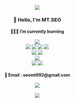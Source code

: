 <div align="center">
  <a href="https://github.com/mtseo01">
  <img
    src="https://capsule-render.vercel.app/api?type=waving¡&color=0:00C9FF,100:a82da8&height=180&section=header&text=MT.SEO%20GitHub&fontSize=60"
  />
  </a>
</div>

<div align="center">
  <div>
    <h3>👋 Hello, I'm MT.SEO<br /></h3>    
    <h4>🧑🏻‍💻 I’m currently learning</h4>
    <img src="https://img.shields.io/badge/Front end-grey?style=flat" />
    <br />
    <img
      src="https://img.shields.io/badge/JavaScript-grey?style=flat&logo=Javascript&logoColor=F7DF1E"
    />
     <img
      src="https://img.shields.io/badge/TypeScript-grey?style=flat&logo=TypeScript&logoColor=3178C6"
    />
    <img
      src="https://img.shields.io/badge/Vue.js-grey?style=flat&logo=Vue.js&logoColor=4FC08D"
    />
    <img
      src="https://img.shields.io/badge/React-grey?style=flat&logo=Node.js&logoColor=61DAFB"
    />
    <br />
    <img
      src="https://img.shields.io/badge/HTML5-grey?style=flat&logo=HTML5&logoColor=E34F26"
    />
    <img
      src="https://img.shields.io/badge/CSS3-grey?style=flat&logo=CSS3&logoColor=1572B6"
    />
    <br />
    <img src="https://img.shields.io/badge/Back end-grey?style=flat" />
    <br />
    <img
      src="https://img.shields.io/badge/Node.js-grey?style=flat&logo=Node.js&logoColor=339933"
    />
    <img
      src="https://img.shields.io/badge/Express-grey?style=flat&logo=Express&logoColor=000000"
    />
    <br />
    <h4>💌 Email : seomt992@gmail.com</h4>
    <a href="https://hits.seeyoufarm.com"
      ><img
        src="https://hits.seeyoufarm.com/api/count/incr/badge.svg?url=https%3A%2F%2Fgithub.com%2Fmtseo01&count_bg=%23A61385&title_bg=%230734BC&icon=github.svg&icon_color=%23E7E7E7&title=GitHub&edge_flat=false" /></a
    ><br /><br />
  </div>

  <div>
    <img
      src="https://github-readme-stats.vercel.app/api/top-langs/?username=mtseo01&layout=compact&theme=rose_pine"
    />
    <br />
  </div>
</div>

<!---
MTSEO1/MTSEO1 is a ✨ special ✨ repository because its `README.md` (this file) appears on your GitHub profile.
You can click the Preview link to take a look at your changes.
--->
